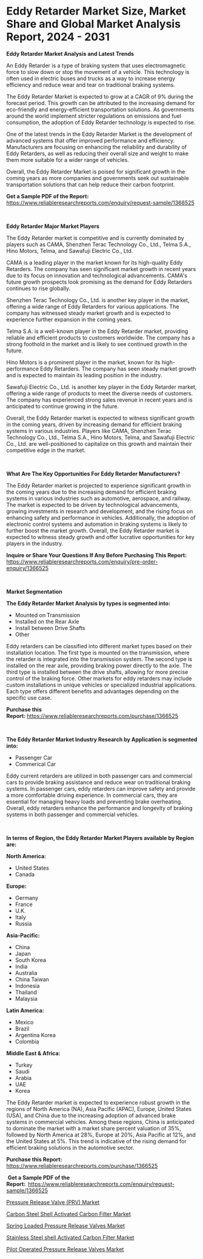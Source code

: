 <p><h1>Eddy Retarder Market Size, Market Share and Global Market Analysis Report, 2024 - 2031</h1></p><p><strong>Eddy Retarder Market Analysis and Latest Trends</strong></p>
<p><p>An Eddy Retarder is a type of braking system that uses electromagnetic force to slow down or stop the movement of a vehicle. This technology is often used in electric buses and trucks as a way to increase energy efficiency and reduce wear and tear on traditional braking systems.</p><p>The Eddy Retarder Market is expected to grow at a CAGR of 9% during the forecast period. This growth can be attributed to the increasing demand for eco-friendly and energy-efficient transportation solutions. As governments around the world implement stricter regulations on emissions and fuel consumption, the adoption of Eddy Retarder technology is expected to rise.</p><p>One of the latest trends in the Eddy Retarder Market is the development of advanced systems that offer improved performance and efficiency. Manufacturers are focusing on enhancing the reliability and durability of Eddy Retarders, as well as reducing their overall size and weight to make them more suitable for a wider range of vehicles.</p><p>Overall, the Eddy Retarder Market is poised for significant growth in the coming years as more companies and governments seek out sustainable transportation solutions that can help reduce their carbon footprint.</p></p>
<p><strong>Get a Sample PDF of the Report:&nbsp;</strong> <a href="https://www.reliableresearchreports.com/enquiry/request-sample/1366525">https://www.reliableresearchreports.com/enquiry/request-sample/1366525</a></p>
<p>&nbsp;</p>
<p><strong>Eddy Retarder Major Market Players</strong></p>
<p><p>The Eddy Retarder market is competitive and is currently dominated by players such as CAMA, Shenzhen Terac Technology Co., Ltd., Telma S.A., Hino Motors, Telma, and Sawafuji Electric Co., Ltd. </p><p>CAMA is a leading player in the market known for its high-quality Eddy Retarders. The company has seen significant market growth in recent years due to its focus on innovation and technological advancements. CAMA's future growth prospects look promising as the demand for Eddy Retarders continues to rise globally.</p><p>Shenzhen Terac Technology Co., Ltd. is another key player in the market, offering a wide range of Eddy Retarders for various applications. The company has witnessed steady market growth and is expected to experience further expansion in the coming years.</p><p>Telma S.A. is a well-known player in the Eddy Retarder market, providing reliable and efficient products to customers worldwide. The company has a strong foothold in the market and is likely to see continued growth in the future.</p><p>Hino Motors is a prominent player in the market, known for its high-performance Eddy Retarders. The company has seen steady market growth and is expected to maintain its leading position in the industry.</p><p>Sawafuji Electric Co., Ltd. is another key player in the Eddy Retarder market, offering a wide range of products to meet the diverse needs of customers. The company has experienced strong sales revenue in recent years and is anticipated to continue growing in the future.</p><p>Overall, the Eddy Retarder market is expected to witness significant growth in the coming years, driven by increasing demand for efficient braking systems in various industries. Players like CAMA, Shenzhen Terac Technology Co., Ltd., Telma S.A., Hino Motors, Telma, and Sawafuji Electric Co., Ltd. are well-positioned to capitalize on this growth and maintain their competitive edge in the market.</p></p>
<p>&nbsp;</p>
<p><strong>What Are The Key Opportunities For Eddy Retarder Manufacturers?</strong></p>
<p><p>The Eddy Retarder market is projected to experience significant growth in the coming years due to the increasing demand for efficient braking systems in various industries such as automotive, aerospace, and railway. The market is expected to be driven by technological advancements, growing investments in research and development, and the rising focus on enhancing safety and performance in vehicles. Additionally, the adoption of electronic control systems and automation in braking systems is likely to further boost the market growth. Overall, the Eddy Retarder market is expected to witness steady growth and offer lucrative opportunities for key players in the industry.</p></p>
<p><strong>Inquire or Share Your Questions If Any Before Purchasing This Report:</strong> <a href="https://www.reliableresearchreports.com/enquiry/pre-order-enquiry/1366525">https://www.reliableresearchreports.com/enquiry/pre-order-enquiry/1366525</a></p>
<p>&nbsp;</p>
<p><strong>Market Segmentation</strong></p>
<p><strong>The Eddy Retarder Market Analysis by types is segmented into:</strong></p>
<p><ul><li>Mounted on Transmission</li><li>Installed on the Rear Axle</li><li>Install between Drive Shafts</li><li>Other</li></ul></p>
<p><p>Eddy retarders can be classified into different market types based on their installation location. The first type is mounted on the transmission, where the retarder is integrated into the transmission system. The second type is installed on the rear axle, providing braking power directly to the axle. The third type is installed between the drive shafts, allowing for more precise control of the braking force. Other markets for eddy retarders may include custom installations in unique vehicles or specialized industrial applications. Each type offers different benefits and advantages depending on the specific use case.</p></p>
<p><strong>Purchase this Report:&nbsp;</strong><a href="https://www.reliableresearchreports.com/purchase/1366525">https://www.reliableresearchreports.com/purchase/1366525</a></p>
<p>&nbsp;</p>
<p><strong>The Eddy Retarder Market Industry Research by Application is segmented into:</strong></p>
<p><ul><li>Passenger Car</li><li>Commerical Car</li></ul></p>
<p><p>Eddy current retarders are utilized in both passenger cars and commercial cars to provide braking assistance and reduce wear on traditional braking systems. In passenger cars, eddy retarders can improve safety and provide a more comfortable driving experience. In commercial cars, they are essential for managing heavy loads and preventing brake overheating. Overall, eddy retarders enhance the performance and longevity of braking systems in both passenger and commercial vehicles.</p></p>
<p>&nbsp;</p>
<p><strong>In terms of Region, the Eddy Retarder Market Players available by Region are:</strong></p>
<p>
    <p> <strong> North America: </strong>
        <ul>
            <li>United States</li>
            <li>Canada</li>
        </ul>
        </p> 
    <p> <strong> Europe: </strong>
        <ul>
            <li>Germany</li>
            <li>France</li>
            <li>U.K.</li>
            <li>Italy</li>
            <li>Russia</li>
        </ul>
        </p> 
    <p> <strong> Asia-Pacific: </strong>
        <ul>
            <li>China</li>
            <li>Japan</li>
            <li>South Korea</li>
            <li>India</li>
            <li>Australia</li>
            <li>China Taiwan</li>
            <li>Indonesia</li>
            <li>Thailand</li>
            <li>Malaysia</li>
        </ul>
        </p> 
    <p> <strong> Latin America: </strong>
        <ul>
            <li>Mexico</li>
            <li>Brazil</li>
            <li>Argentina Korea</li>
            <li>Colombia</li>
        </ul>
        </p> 
    <p> <strong> Middle East & Africa: </strong>
        <ul>
            <li>Turkey</li>
            <li>Saudi</li>
            <li>Arabia</li>
            <li>UAE</li>
            <li>Korea</li>
        </ul>
    </p>
    </p>
<p><p>The Eddy Retarder market is expected to experience robust growth in the regions of North America (NA), Asia Pacific (APAC), Europe, United States (USA), and China due to the increasing adoption of advanced brake systems in commercial vehicles. Among these regions, China is anticipated to dominate the market with a market share percent valuation of 35%, followed by North America at 28%, Europe at 20%, Asia Pacific at 12%, and the United States at 5%. This trend is indicative of the rising demand for efficient braking solutions in the automotive sector.</p></p>
<p><strong>Purchase this Report: </strong><a href="https://www.reliableresearchreports.com/purchase/1366525">https://www.reliableresearchreports.com/purchase/1366525</a></p>
<p>&nbsp;<strong>Get a Sample PDF of the Report:&nbsp;&nbsp;</strong><a href="https://www.reliableresearchreports.com/enquiry/request-sample/1366525">https://www.reliableresearchreports.com/enquiry/request-sample/1366525</a></p>
<p><strong></strong></p>
<p><p><a href="https://medium.com/@carolekunde/pressure-release-valve-prv-market-research-report-its-history-and-forecast-2024-to-2031-c03674a832c3">Pressure Release Valve (PRV) Market</a></p><p><a href="https://medium.com/@carolekunde/carbon-steel-shell-activated-carbon-filter-market-outlook-industry-overview-and-forecast-2024-to-772ba9f7fadd">Carbon Steel Shell Activated Carbon Filter Market</a></p><p><a href="https://medium.com/@carolekunde/spring-loaded-pressure-release-valves-market-size-reveals-the-best-marketing-channels-in-global-cfb2b8f3c261">Spring Loaded Pressure Release Valves Market</a></p><p><a href="https://medium.com/@carolekunde/stainless-steel-shell-activated-carbon-filter-market-insights-into-market-cagr-market-trends-and-39038a930a55">Stainless Steel shell Activated Carbon Filter Market</a></p><p><a href="https://medium.com/@carolekunde/pilot-operated-pressure-release-valves-market-research-report-its-history-and-forecast-2024-to-5147afaa6264">Pilot Operated Pressure Release Valves Market</a></p></p>